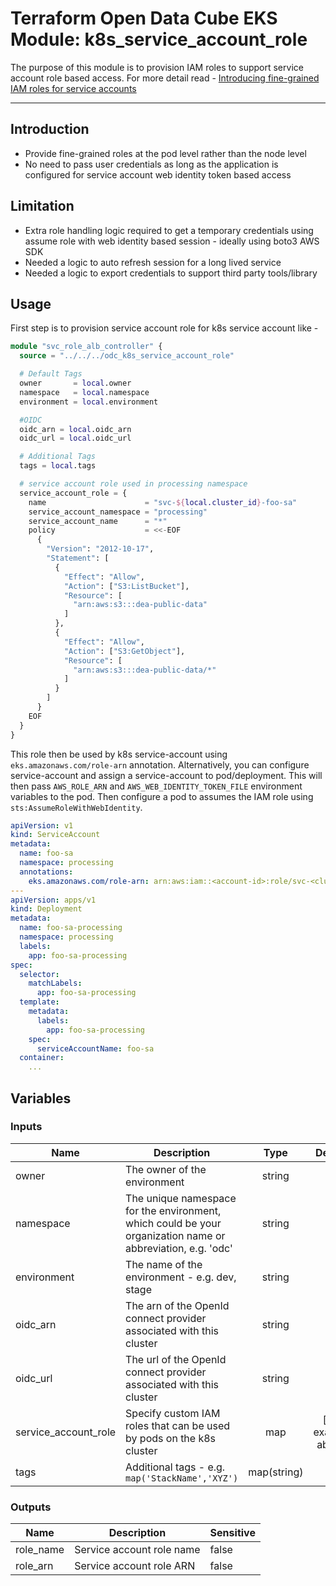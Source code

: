 # Terraform Open Data Cube EKS Module: k8s_service_account_role

The purpose of this module is to provision IAM roles to support service account role based access. 
For more detail read - [Introducing fine-grained IAM roles for service accounts](https://aws.amazon.com/blogs/opensource/introducing-fine-grained-iam-roles-service-accounts/) 

---

## Introduction

* Provide fine-grained roles at the pod level rather than the node level
* No need to pass user credentials as long as the application is configured for service account web identity token based access

## Limitation

* Extra role handling logic required to get a temporary credentials using assume role with web identity based session - ideally using boto3 AWS SDK
* Needed a logic to auto refresh session for a long lived service
* Needed a logic to export credentials to support third party tools/library

## Usage

First step is to provision service account role for k8s service account like -

```terraform
module "svc_role_alb_controller" {
  source = "../../../odc_k8s_service_account_role"

  # Default Tags
  owner       = local.owner
  namespace   = local.namespace
  environment = local.environment

  #OIDC
  oidc_arn = local.oidc_arn
  oidc_url = local.oidc_url

  # Additional Tags
  tags = local.tags

  # service account role used in processing namespace
  service_account_role = {
    name                      = "svc-${local.cluster_id}-foo-sa"
    service_account_namespace = "processing"
    service_account_name      = "*"
    policy                    = <<-EOF
      {
        "Version": "2012-10-17",
        "Statement": [
          {
            "Effect": "Allow",
            "Action": ["S3:ListBucket"],
            "Resource": [
              "arn:aws:s3:::dea-public-data"
            ]
          },
          {
            "Effect": "Allow",
            "Action": ["S3:GetObject"],
            "Resource": [
              "arn:aws:s3:::dea-public-data/*"
            ]
          }
        ]
      }
    EOF
  }
}
```

This role then be used by k8s service-account using `eks.amazonaws.com/role-arn` annotation. 
Alternatively, you can configure service-account and assign a service-account to pod/deployment. 
This will then pass `AWS_ROLE_ARN` and `AWS_WEB_IDENTITY_TOKEN_FILE` environment variables to the pod.
Then configure a pod to assumes the IAM role using `sts:AssumeRoleWithWebIdentity`.

```yaml
apiVersion: v1
kind: ServiceAccount
metadata:
  name: foo-sa
  namespace: processing
  annotations:
    eks.amazonaws.com/role-arn: arn:aws:iam::<account-id>:role/svc-<cluster_id>-foo-sa
---
apiVersion: apps/v1
kind: Deployment
metadata:
  name: foo-sa-processing
  namespace: processing
  labels:
    app: foo-sa-processing
spec:
  selector:
    matchLabels:
      app: foo-sa-processing
  template:
    metadata:
      labels:
        app: foo-sa-processing
    spec:
      serviceAccountName: foo-sa
  container:
    ...
```

## Variables

### Inputs
| Name                 | Description                                                                                                 | Type        | Default             | Required |
| ------               | -------------                                                                                               | :----:      | :-----:             | :-----:  |
| owner                | The owner of the environment                                                                                | string      |                     | Yes      |
| namespace            | The unique namespace for the environment, which could be your organization name or abbreviation, e.g. 'odc' | string      |                     | Yes      |
| environment          | The name of the environment - e.g. dev, stage                                                               | string      |                     | Yes      |
| oidc_arn             | The arn of the OpenId connect provider associated with this cluster                                         | string      |                     | Yes      |
| oidc_url             | The url of the OpenId connect provider associated with this cluster                                         | string      |                     | Yes      |
| service_account_role | Specify custom IAM roles that can be used by pods on the k8s cluster                                        | map         | [see example above] | Yes      |
| tags                 | Additional tags - e.g. `map('StackName','XYZ')`                                                             | map(string) | {}                  | No       |

### Outputs
| Name      | Description               | Sensitive   |
| ------    | -------------             | ----------- |
| role_name | Service account role name | false       |
| role_arn  | Service account role ARN  | false       |

